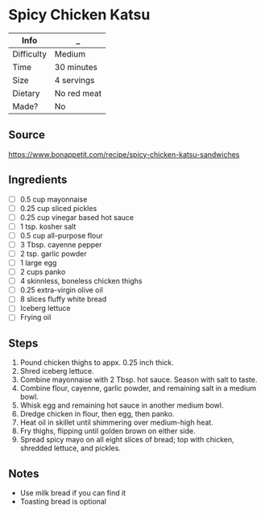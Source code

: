 # Spicy Chicken Katsu

Info       | _
-----------|-
Difficulty | Medium
Time       | 30 minutes
Size       | 4 servings
Dietary    | No red meat
Made?      | No

## Source
https://www.bonappetit.com/recipe/spicy-chicken-katsu-sandwiches

## Ingredients
- [ ] 0.5 cup mayonnaise
- [ ] 0.25 cup sliced pickles
- [ ] 0.25 cup vinegar based hot sauce
- [ ] 1 tsp. kosher salt
- [ ] 0.5 cup all-purpose flour
- [ ] 3 Tbsp. cayenne pepper
- [ ] 2 tsp. garlic powder
- [ ] 1 large egg
- [ ] 2 cups panko
- [ ] 4 skinnless, boneless chicken thighs
- [ ] 0.25 extra-virgin olive oil
- [ ] 8 slices fluffy white bread
- [ ] Iceberg lettuce
- [ ] Frying oil

## Steps
1. Pound chicken thighs to appx. 0.25 inch thick.
2. Shred iceberg lettuce.
3. Combine mayonnaise with 2 Tbsp.  hot sauce. Season with salt to taste.
4. Combine flour, cayenne, garlic powder, and remaining salt in a medium bowl.
5. Whisk egg and remaining hot sauce in another medium bowl.
6. Dredge chicken in flour, then egg, then panko.
7. Heat oil in skillet until shimmering over medium-high heat.
8. Fry thighs, flipping until golden brown on either side.
9. Spread spicy mayo on all eight slices of bread; top with chicken, shredded lettuce, and pickles.

## Notes
- Use milk bread if you can find it
- Toasting bread is optional
